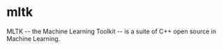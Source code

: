 mltk
====

MLTK -- the Machine Learning Toolkit -- is a suite of C++ open source in Machine Learning.
